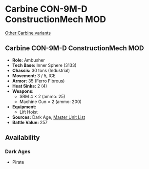 # Carbine CON-9M-D ConstructionMech MOD

[Other Carbine variants](../carbine.md)

## Carbine CON-9M-D ConstructionMech MOD
- **Role:** Ambusher
- **Tech Base:** Inner Sphere (3133)
- **Chassis:** 30 tons (Industrial)
- **Movement:** 3 / 5, ICE
- **Armor:** 35 (Ferro Fibrous)
- **Heat Sinks:** 2 (4)
- **Weapons:**
  - SRM 4 × 2 (ammo: 25)
  - Machine Gun × 2 (ammo: 200)
- **Equipment:**
  - Lift Hoist
- **Sources:** Dark Age, [Master Unit List](http://masterunitlist.info/Unit/Details/8098/carbine-con-9m-d-constructionmech-mod)
- **Battle Value:** 257

## Availability

### Dark Ages
- Pirate

